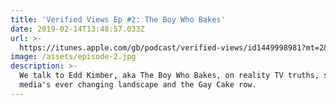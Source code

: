 ```yaml
---
title: 'Verified Views Ep #2: The Boy Who Bakes'
date: 2019-02-14T13:48:57.033Z
url: >-
  https://itunes.apple.com/gb/podcast/verified-views/id1449998981?mt=2&i=1000429886177
image: /assets/episode-2.jpg
description: >-
  We talk to Edd Kimber, aka The Boy Who Bakes, on reality TV truths, social
  media's ever changing landscape and the Gay Cake row.
---
```


